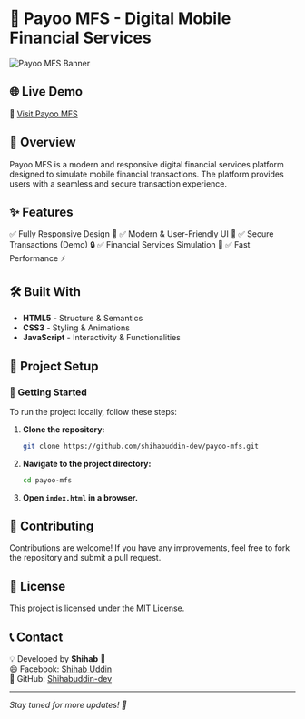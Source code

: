 # 🚀 Payoo MFS - Digital Mobile Financial Services

![Payoo MFS Banner](https://via.placeholder.com/1200x400?text=Payoo+MFS)

## 🌐 Live Demo
🔗 [Visit Payoo MFS](https://shihabuddin-dev.github.io/payoo-mfs/)

## 📌 Overview
Payoo MFS is a modern and responsive digital financial services platform designed to simulate mobile financial transactions. The platform provides users with a seamless and secure transaction experience.

## ✨ Features
✅ Fully Responsive Design 📱
✅ Modern & User-Friendly UI 🎨
✅ Secure Transactions (Demo) 🔒
✅ Financial Services Simulation 🏦
✅ Fast Performance ⚡

## 🛠️ Built With
- **HTML5** - Structure & Semantics
- **CSS3** - Styling & Animations
- **JavaScript** - Interactivity & Functionalities

## 📂 Project Setup
### 🚀 Getting Started
To run the project locally, follow these steps:
1. **Clone the repository:**
   ```bash
   git clone https://github.com/shihabuddin-dev/payoo-mfs.git
   ```
2. **Navigate to the project directory:**
   ```bash
   cd payoo-mfs
   ```
3. **Open `index.html` in a browser.**

## 🤝 Contributing
Contributions are welcome! If you have any improvements, feel free to fork the repository and submit a pull request. 

## 📜 License
This project is licensed under the MIT License. 

## 📞 Contact
💡 Developed by **Shihab** 🚀  
😄 Facebook: [Shihab Uddin](https://www.facebook.com/shihabuddinReal)  
🐙 GitHub: [Shihabuddin-dev](https://github.com/shihabuddin-dev)

---
_Stay tuned for more updates! 🚀_

